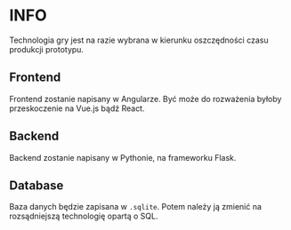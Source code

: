 # INFO

Technologia gry jest na razie wybrana w kierunku oszczędności czasu produkcji prototypu.

## Frontend

Frontend zostanie napisany w Angularze. Być może do rozważenia byłoby przeskoczenie na Vue.js bądź React.

## Backend

Backend zostanie napisany w Pythonie, na frameworku Flask.

## Database

Baza danych będzie zapisana w `.sqlite`. Potem należy ją zmienić na rozsądniejszą technologię opartą o SQL.